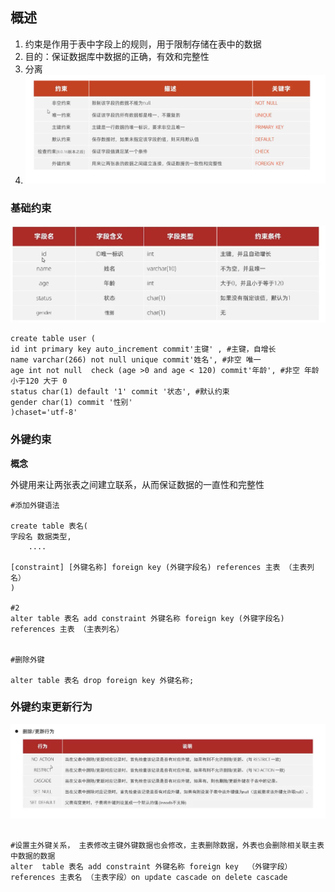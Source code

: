 ## 概述

1. 约束是作用于表中字段上的规则，用于限制存储在表中的数据
2. 目的：保证数据库中数据的正确，有效和完整性
3. 分离
4. ![](img/Snipaste_2023-05-18_10-31-23.png)



### 基础约束

![](img/Snipaste_2023-05-18_10-37-06.png)

```mysql
create table user (
id int primary key auto_increment commit'主键' , #主键，自增长
name varchar(266) not null unique commit'姓名', #非空 唯一
age int not null  check (age >0 and age < 120) commit'年龄', #非空 年龄小于120 大于 0
status char(1) default '1' commit '状态', #默认约束
gender char(1) commit '性别'
)chaset='utf-8'
```

### 外键约束

**概念**

外键用来让两张表之间建立联系，从而保证数据的一直性和完整性

```mysql
#添加外键语法

create table 表名(
字段名 数据类型, 
    ....
    
[constraint] [外键名称] foreign key (外键字段名) references 主表 （主表列名）
)

#2
alter table 表名 add constraint 外键名称 foreign key (外键字段名) references 主表 （主表列名）


#删除外键

alter table 表名 drop foreign key 外键名称;
```



### 	外键约束更新行为

![](img/Snipaste_2023-05-18_11-26-18.png)

```mysql

#设置主外键关系， 主表修改主键外键数据也会修改，主表删除数据，外表也会删除相关联主表中数据的数据
alter  table 表名 add constraint 外键名称 foreign key  （外键字段） references 主表名 （主表字段）on update cascade on delete cascade 
```

